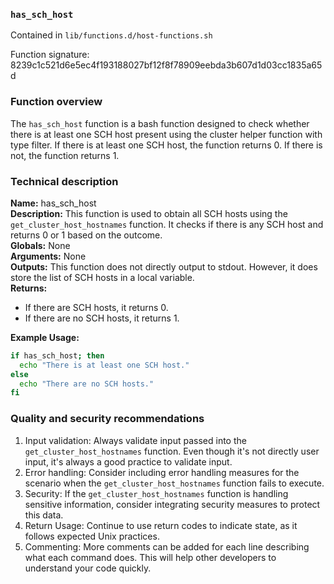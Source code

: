 ### `has_sch_host`

Contained in `lib/functions.d/host-functions.sh`

Function signature: 8239c1c521d6e5ec4f193188027bf12f8f78909eebda3b607d1d03cc1835a65d

### Function overview

The `has_sch_host` function is a bash function designed to check whether there is at least one SCH host present using the cluster helper function with type filter. If there is at least one SCH host, the function returns 0. If there is not, the function returns 1. 

### Technical description
**Name:** has_sch_host  
**Description:** This function is used to obtain all SCH hosts using the `get_cluster_host_hostnames` function. It checks if there is any SCH host and returns 0 or 1 based on the outcome.   
**Globals:** None  
**Arguments:** None     
**Outputs:** This function does not directly output to stdout. However, it does store the list of SCH hosts in a local variable.     
**Returns:**   
- If there are SCH hosts, it returns 0.  
- If there are no SCH hosts, it returns 1.   

**Example Usage:**  
```bash
if has_sch_host; then
  echo "There is at least one SCH host."
else
  echo "There are no SCH hosts."
fi
```

### Quality and security recommendations

1. Input validation: Always validate input passed into the `get_cluster_host_hostnames` function. Even though it's not directly user input, it's always a good practice to validate input.
2. Error handling: Consider including error handling measures for the scenario when the `get_cluster_host_hostnames` function fails to execute.
3. Security: If the `get_cluster_host_hostnames` function is handling sensitive information, consider integrating security measures to protect this data.
4. Return Usage: Continue to use return codes to indicate state, as it follows expected Unix practices.
5. Commenting: More comments can be added for each line describing what each command does. This will help other developers to understand your code quickly.

